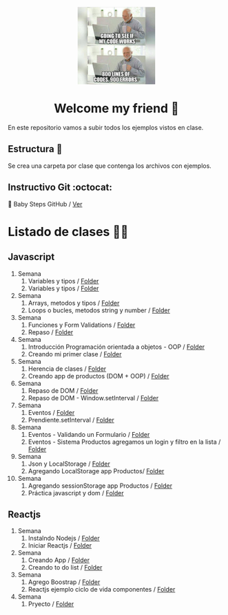 <p align="center">
	<a href="https://github.com/a-bianchi/rolling-codeschool-comisionI2"  target="_blank">
	<img  align="center" width="180" height="180"  alt="meme"  src="https://raw.githubusercontent.com/a-bianchi/rolling-codeschool-comisionI2/master/img/meme.jpeg"  />
	</a>
</p>
<h1 align="center">Welcome my friend 👋</h1>
<p> 
  En este repositorio vamos a subir todos los ejemplos vistos en clase.
</p>

## Estructura 📂

Se crea una carpeta por clase que contenga los archivos con ejemplos.

## Instructivo Git :octocat:

👶 Baby Steps GitHub / [Ver](https://github.com/a-bianchi/rolling-codeschool-comisionI2/tree/master/Git-Instructions.md)

# Listado de clases 🧑‍🏫

## Javascript

1. Semana
   1. Variables y tipos / [Folder](https://github.com/a-bianchi/rolling-codeschool-comisionI2/tree/master/lessons/12)
   2. Variables y tipos / [Folder](https://github.com/a-bianchi/rolling-codeschool-comisionI2/tree/master/lessons/12)
2. Semana
   1. Arrays, metodos y tipos / [Folder](https://github.com/a-bianchi/rolling-codeschool-comisionI2/tree/master/lessons/13)
   2. Loops o bucles, metodos string y number / [Folder](https://github.com/a-bianchi/rolling-codeschool-comisionI2/tree/master/lessons/14)
3. Semana
   1. Funciones y Form Validations / [Folder](https://github.com/a-bianchi/rolling-codeschool-comisionI2/tree/master/lessons/15)
   2. Repaso / [Folder](https://github.com/a-bianchi/rolling-codeschool-comisionI2/tree/master/lessons/16)
4. Semana
   1. Introducción Programación orientada a objetos - OOP / [Folder](https://github.com/a-bianchi/rolling-codeschool-comisionI2/tree/master/lessons/17)
   2. Creando mi primer clase / [Folder](https://github.com/a-bianchi/rolling-codeschool-comisionI2/tree/master/lessons/18)
5. Semana
   1. Herencia de clases / [Folder](https://github.com/a-bianchi/rolling-codeschool-comisionI2/tree/master/lessons/19)
   2. Creando app de productos (DOM + OOP) / [Folder](https://github.com/a-bianchi/rolling-codeschool-comisionI2/tree/master/lessons/20)
6. Semana
   1. Repaso de DOM / [Folder](https://github.com/a-bianchi/rolling-codeschool-comisionI2/tree/master/lessons/21)
   2. Repaso de DOM - Window.setInterval / [Folder](https://github.com/a-bianchi/rolling-codeschool-comisionI2/tree/master/lessons/22)
7. Semana
   1. Eventos / [Folder](https://github.com/a-bianchi/rolling-codeschool-comisionI2/tree/master/lessons/22)
   2. Prendiente.setInterval / [Folder](https://github.com/a-bianchi/rolling-codeschool-comisionI2/tree/master/lessons/23)
8. Semana
   1. Eventos - Validando un Formulario / [Folder](https://github.com/a-bianchi/rolling-codeschool-comisionI2/tree/master/lessons/23)
   2. Eventos - Sistema Productos agregamos un login y filtro en la lista / [Folder](https://github.com/a-bianchi/rolling-codeschool-comisionI2/tree/master/lessons/24)
9. Semana
   1. Json y LocalStorage / [Folder](https://github.com/a-bianchi/rolling-codeschool-comisionI2/tree/master/lessons/25)
   2. Agregando LocalStorage app Productos/ [Folder](https://github.com/a-bianchi/rolling-codeschool-comisionI2/tree/master/lessons/26)
10. Semana
    1. Agregando sessionStorage app Productos / [Folder](https://github.com/a-bianchi/rolling-codeschool-comisionI2/tree/master/lessons/27)
    2. Práctica javascript y dom / [Folder](https://github.com/a-bianchi/rolling-codeschool-comisionI2/tree/master/lessons/28)

## Reactjs

1. Semana
   1. Instalndo Nodejs / [Folder](https://github.com/a-bianchi/rolling-codeschool-comisionI2/tree/master/lessons/29)
   2. Iniciar Reactjs / [Folder](https://github.com/a-bianchi/rolling-codeschool-comisionI2/tree/master/lessons/30)
2. Semana
   1. Creando App / [Folder](https://github.com/a-bianchi/rolling-codeschool-comisionI2/tree/master/lessons/31)
   2. Creando to do list / [Folder](https://github.com/a-bianchi/rolling-codeschool-comisionI2/tree/master/lessons/31)
3. Semana
   1. Agrego Boostrap / [Folder](https://github.com/a-bianchi/rolling-codeschool-comisionI2/tree/master/lessons/31)
   2. Reactjs ejemplo ciclo de vida componentes / [Folder](https://github.com/a-bianchi/rolling-codeschool-comisionI2/tree/master/lessons/32)
4. Semana
   1. Pryecto / [Folder](https://github.com/a-bianchi/rolling-codeschool-comisionI2/tree/master/lessons/34)

